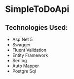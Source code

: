 # SimpleToDoApi

## Technologies Used:
- Asp.Net 5
- Swagger
- Fluent Validation
- Entity Framework
- Serilog
- Auto Mapper
- Postgre Sql
